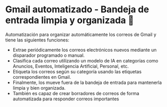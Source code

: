 # Gmail automatizado - Bandeja de entrada limpia y organizada 📧

Automatización para organizar automáticamente los correos de Gmail y tiene las siguientes funciones:

- Extrae periódicamente los correos electrónicos nuevos mediante un disparador programado o manual.
- Clasifica cada correo utilizando un modelo de IA en categorías como Anuncios, Eventos, Inteligencia Artificial, Personal, etc.
- Etiqueta los correos según su categoría usando las etiquetas correspondientes en Gmail.
- Finalmente, los mueve fuera de la bandeja de entrada para mantenerla limpia y bien organizada.
- También es capaz de crear borradores de correos de forma automatizada para responder correos importantes
